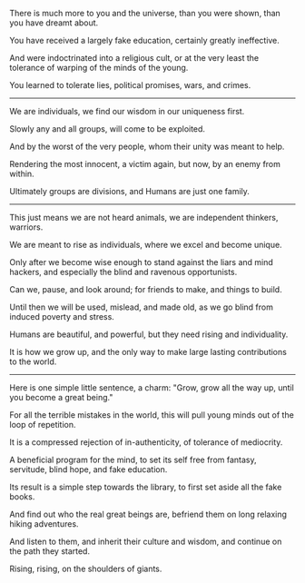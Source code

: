 There is much more to you and the universe,
than you were shown, than you have dreamt about.

You have received a largely fake education,
certainly greatly ineffective.

And were indoctrinated into a religious cult,
or at the very least the tolerance of warping of the minds of the young.

You learned to tolerate lies, political promises,
wars, and crimes.

---

We are individuals,
we find our wisdom in our uniqueness first.

Slowly any and all groups,
will come to be exploited.

And by the worst of the very people,
whom their unity was meant to help.

Rendering the most innocent, a victim again,
but now, by an enemy from within.

Ultimately groups are divisions,
and Humans are just one family.

---

This just means we are not heard animals,
we are independent thinkers, warriors.

We are meant to rise as individuals,
where we excel and become unique.

Only after we become wise enough to stand against the liars and mind hackers,
and especially the blind and ravenous opportunists.

Can we, pause, and look around;
for friends to make, and things to build.

Until then we will be used, mislead,
and made old, as we go blind from induced poverty and stress.

Humans are beautiful, and powerful,
but they need rising and individuality.

It is how we grow up,
and the only way to make large lasting contributions to the world.


---

Here is one simple little sentence, a charm:
"Grow, grow all the way up, until you become a great being."

For all the terrible mistakes in the world,
this will pull young minds out of the loop of repetition.

It is a compressed rejection of in-authenticity,
of tolerance of mediocrity.

A beneficial program for the mind,
to set its self free from fantasy, servitude, blind hope, and fake education.

Its result is a simple step towards the library,
to first set aside all the fake books.

And find out who the real great beings are,
befriend them on long relaxing hiking adventures.

And listen to them, and inherit their culture and wisdom,
and continue on the path they started.

Rising, rising,
on the shoulders of giants.
